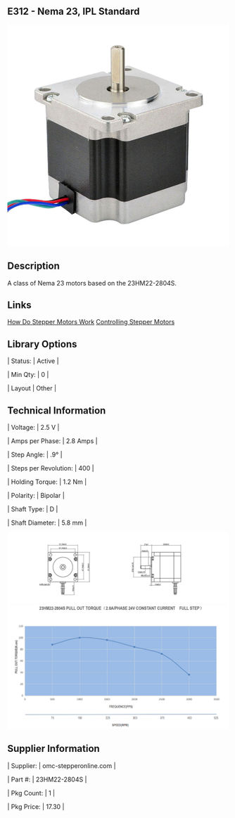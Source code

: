 ## E312 - Nema 23, IPL Standard

 

![image](CAD/E312/image.png)

 

## Description   

 

A class of Nema 23 motors based on the 23HM22-2804S.



## Links   


[How Do Stepper Motors Work](https://www.youtube.com/watch?v=eyqwLiowZiU)
[Controlling Stepper Motors](https://docs.arduino.cc/learn/electronics/stepper-motors)

 

## Library Options

 

| Status: | Active |

| Min Qty: | 0 |

| Layout | Other |

 

## Technical Information


| Voltage: | 2.5 V |

| Amps per Phase: | 2.8 Amps |

| Step Angle: | .9° |

| Steps per Revolution: | 400 |

| Holding Torque: | 1.2 Nm |

| Polarity: | Bipolar |

| Shaft Type: | D |

| Shaft Diameter: | 5.8 mm |
 
![image](CAD/E312/image0.png)
![image](CAD/E312/image1.png)


## Supplier Information

 

| Supplier: | omc-stepperonline.com |

| Part #: | 23HM22-2804S |        

| Pkg Count: | 1 |

| Pkg Price: | 17.30 |